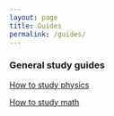 ```yaml
---
layout: page
title: Guides
permalink: /guides/
---
```



### General study guides

<a class = "page-link" href = "/physics-guide/"> How to study physics </a>

<a class = "page-link" href = "/math-guide/"> How to study math </a>
